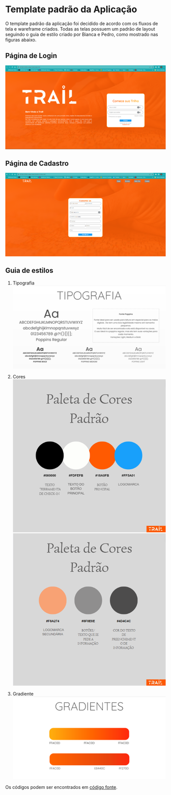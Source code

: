 # Template padrão da Aplicação

O template padrão da aplicação foi decidido de acordo com os fluxos de tela e wareframe criados.
Todas as telas possuem um padrão de layout seguindo o guia de estilo criado por Bianca e Pedro, como mostrado nas figuras abaixo.

## Página de Login
![image](https://github.com/ICEI-PUC-Minas-PMV-ADS/TRAIL-Ferramenta-de-check-in--T6--Grupo-01/blob/main/documentos/img/Template-PaginaInicial.png)

## Página de Cadastro
![image](https://github.com/ICEI-PUC-Minas-PMV-ADS/TRAIL-Ferramenta-de-check-in--T6--Grupo-01/blob/main/documentos/img/Template-PaginaCadastro.png)

## Guia de estilos
1. Tipografia
![image](https://github.com/ICEI-PUC-Minas-PMV-ADS/TRAIL-Ferramenta-de-check-in--T6--Grupo-01/blob/main/documentos/img/Tipografia-Poppins.png)

2. Cores
![image](https://github.com/ICEI-PUC-Minas-PMV-ADS/TRAIL-Ferramenta-de-check-in--T6--Grupo-01/blob/main/documentos/img/paletadecores-novo1.png)
![image](https://github.com/ICEI-PUC-Minas-PMV-ADS/TRAIL-Ferramenta-de-check-in--T6--Grupo-01/blob/main/documentos/img/paletadecores-novo2.png)

3. Gradiente
![image](https://github.com/ICEI-PUC-Minas-PMV-ADS/TRAIL-Ferramenta-de-check-in--T6--Grupo-01/blob/main/documentos/img/Cores-Gradiente.png)



Os códigos podem ser encontrados em [código fonte](https://github.com/ICEI-PUC-Minas-PMV-ADS/TRAIL-Ferramenta-de-check-in--T6--Grupo-01/tree/main/codigo-fonte).


